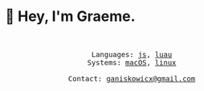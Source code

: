 # 👋 Hey, I'm Graeme.
<div align="center">
  <samp>
    <br>
    <br>
    Languages:
    <a href="https://developer.mozilla.org/en-US/docs/Web/JavaScript">js</a>,
    <a href="https://luau.org/">luau</a>
    <br>
    Systems:
    <a href="https://www.apple.com/ca/macos/">macOS</a>,
    <a href="https://www.debian.org/">linux</a>
    <br>
    <br>
    Contact:
    <a href="mailto:>ganiskowicx@gmail.com">ganiskowicx@gmail.com</a><br>
  </samp>
</div>